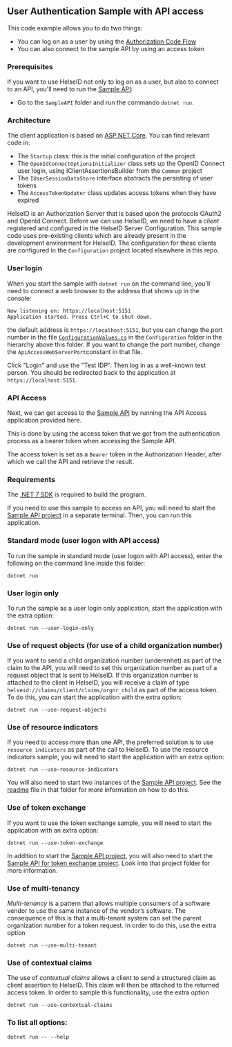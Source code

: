 ## User Authentication Sample with API access

This code example allows you to do two things:
* You can log on as a user by using the [Authorization Code Flow](https://openid.net/specs/openid-connect-core-1_0.html#CodeFlowAuth)
* You can also connect to the sample API by using an access token

### Prerequisites
If you want to use HelseID not only to log on as a user, but also to connect to an API, you'll need to run the [Sample API](../SampleAPI/README.md):

* Go to the `SampleAPI` folder and run the commando `dotnet run`.


### Architecture

The client application is based on [ASP.NET Core](https://learn.microsoft.com/en-us/aspnet/core/?view=aspnetcore-6.0). You can find relevant code in:
* The `Startup` class: this is the initial configuration of the project
* The `OpenIdConnectOptionsInitializer` class sets up the OpenID Connect user login, using IClientAssertionsBuilder from the `Common` project
* The `IUserSessionDataStore` interface abstracts the persisting of user tokens
* The `AccessTokenUpdater` class updates access tokens when they have expired

HelseID is an Authorization Server that is based upon the protocols OAuth2 and OpenId Connect. Before we can use HelseID, we need to
have a *client* registered and configured in the HelseID Server Configuration. This sample code uses pre-existing clients which are already
present in the development environment for HelseID. The configuration for these clients are configured in the `Configuration` project located elsewhere
in this repo.

### User login

When you start the sample with `dotnet run` on the command line, you'll need to connect a web browser to the address that shows up in the console:
```
Now listening on: https://localhost:5151
Application started. Press Ctrl+C to shut down.
```
the default address is `https://localhost:5151`, but you can change the port number in the file [`ConfigurationValues.cs`](../Configuration/ConfigurationValues.cs) in the `Configuration` folder in the hierarchy above this folder. If you want to change the port number, change the `ApiAccessWebServerPort`constant in that file.

Click "Login" and use the "Test IDP". Then log in as a well-known test person. You should be redirected back to the application at `https://localhost:5151`.

### API Access

Next, we can get access to the [Sample API](./SampleApi/README.md) by running the API Access application provided here.

This is done by using the access token that we got from the authentication process as a bearer token when accessing the Sample API.

The access token is set as a ``Bearer`` token in the Authorization Header, after which we call the API and retrieve the result.

### Requirements

The [.NET 7 SDK](https://dotnet.microsoft.com/en-us/download/dotnet/7.0) is required to build the program.

If you need to use this sample to access an API, you will need to start the [Sample API project](../SampleAPI/README.md) in a separate terminal. Then, you can run this application. 

### Standard mode (user logon with API access)

To run the sample in standard mode (user logon with API access), enter the following on the command line inside this folder:
```
dotnet run
```

### User login only
To run the sample as a user login only application, start the application with the extra option: 
```
dotnet run --user-login-only
```

### Use of request objects (for use of a child organization number)
If you want to send a child organization number (underenhet) as part of the claim to the API, you will need to set this organization number as part of a request object that is sent to HelseID. If
this organization number is attached to the client in HelseID, you will receive a claim of type `helseid://claims/client/claims/orgnr_child` as part of the access token. To do this, you can start the application with the extra option:

```
dotnet run --use-request-objects
```

### Use of resource indicators
If you need to access more than one API, the preferred solution is to use `resource indicators` as part of the call to HelseID.
To use the resource indicators sample, you will need to start the application with an extra option:

```
dotnet run --use-resource-indicators
```

You will also need to start two instances of the [Sample API project](../SampleAPI/README.md). See the [readme](../SampleAPI/README.md) file in that folder for more information on how to do this. 

### Use of token exchange
If you want to use the token exchange sample, you will need to start the application with an extra option:

```
dotnet run --use-token-exchange
```
In addition to start the [Sample API project](../SampleAPI/README.md), you will also need to start the [Sample API for token exchange project](../SampleApiForTokenExchange/README.md). Look into that project folder for more information.

### Use of multi-tenancy
*Multi-tenancy* is a pattern that allows multiple consumers of a software vendor to use the same instance of the vendor’s software. The consequence of this is that a multi-tenant system can set the parent organization number for a token request. In order to do this, use the extra option

```
dotnet run --use-multi-tenant
```

### Use of contextual claims
The use of *contextual claims* allows a client to send a structured claim as client assertion to HelseID. This claim will then be attached to the returned access token. In order to sample this functionality, use the extra option
```
dotnet run --use-contextual-claims
```


### To list all options:
```
dotnet run -- --help
```




